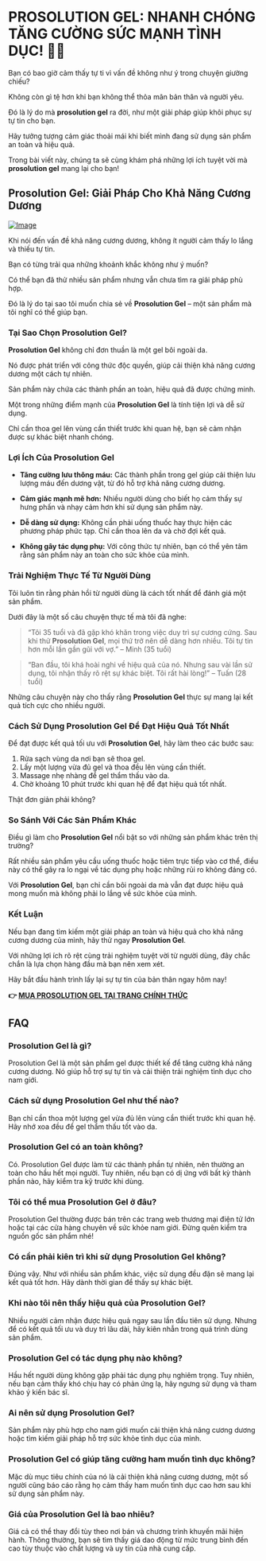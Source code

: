 # PROSOLUTION GEL: NHANH CHÓNG TĂNG CƯỜNG SỨC MẠNH TÌNH DỤC! 💪✨

Bạn có bao giờ cảm thấy tự ti vì vấn đề không như ý trong chuyện giường chiếu? 

Không còn gì tệ hơn khi bạn không thể thỏa mãn bản thân và người yêu. 

Đó là lý do mà **prosolution gel** ra đời, như một giải pháp giúp khôi phục sự tự tin cho bạn. 

Hãy tưởng tượng cảm giác thoải mái khi biết mình đang sử dụng sản phẩm an toàn và hiệu quả. 

Trong bài viết này, chúng ta sẽ cùng khám phá những lợi ích tuyệt vời mà **prosolution gel** mang lại cho bạn!

## Prosolution Gel: Giải Pháp Cho Khả Năng Cương Dương 

[![Image](https://www2.sellhealth.com/221/p6g9n003.jpg)](https://gchaffi.com/PLqpmDC0)

Khi nói đến vấn đề khả năng cương dương, không ít người cảm thấy lo lắng và thiếu tự tin. 

Bạn có từng trải qua những khoảnh khắc không như ý muốn?

Có thể bạn đã thử nhiều sản phẩm nhưng vẫn chưa tìm ra giải pháp phù hợp.

Đó là lý do tại sao tôi muốn chia sẻ về **Prosolution Gel** – một sản phẩm mà tôi nghĩ có thể giúp bạn.

### Tại Sao Chọn Prosolution Gel?

**Prosolution Gel** không chỉ đơn thuần là một gel bôi ngoài da. 

Nó được phát triển với công thức độc quyền, giúp cải thiện khả năng cương dương một cách tự nhiên.

Sản phẩm này chứa các thành phần an toàn, hiệu quả đã được chứng minh.

Một trong những điểm mạnh của **Prosolution Gel** là tính tiện lợi và dễ sử dụng. 

Chỉ cần thoa gel lên vùng cần thiết trước khi quan hệ, bạn sẽ cảm nhận được sự khác biệt nhanh chóng.

### Lợi Ích Của Prosolution Gel

- **Tăng cường lưu thông máu:** Các thành phần trong gel giúp cải thiện lưu lượng máu đến dương vật, từ đó hỗ trợ khả năng cương dương.
  
- **Cảm giác mạnh mẽ hơn:** Nhiều người dùng cho biết họ cảm thấy sự hưng phấn và nhạy cảm hơn khi sử dụng sản phẩm này.

- **Dễ dàng sử dụng:** Không cần phải uống thuốc hay thực hiện các phương pháp phức tạp. Chỉ cần thoa lên da và chờ đợi kết quả.

- **Không gây tác dụng phụ:** Với công thức tự nhiên, bạn có thể yên tâm rằng sản phẩm này an toàn cho sức khỏe của mình.

### Trải Nghiệm Thực Tế Từ Người Dùng

Tôi luôn tin rằng phản hồi từ người dùng là cách tốt nhất để đánh giá một sản phẩm. 

Dưới đây là một số câu chuyện thực tế mà tôi đã nghe:

> “Tôi 35 tuổi và đã gặp khó khăn trong việc duy trì sự cương cứng. Sau khi thử **Prosolution Gel**, mọi thứ trở nên dễ dàng hơn nhiều. Tôi tự tin hơn mỗi lần gần gũi với vợ.” – Minh (35 tuổi)

> “Ban đầu, tôi khá hoài nghi về hiệu quả của nó. Nhưng sau vài lần sử dụng, tôi nhận thấy rõ rệt sự khác biệt. Tôi rất hài lòng!” – Tuấn (28 tuổi)

Những câu chuyện này cho thấy rằng **Prosolution Gel** thực sự mang lại kết quả tích cực cho nhiều người.

### Cách Sử Dụng Prosolution Gel Để Đạt Hiệu Quả Tốt Nhất

Để đạt được kết quả tối ưu với **Prosolution Gel**, hãy làm theo các bước sau:

1. Rửa sạch vùng da nơi bạn sẽ thoa gel.
2. Lấy một lượng vừa đủ gel và thoa đều lên vùng cần thiết.
3. Massage nhẹ nhàng để gel thẩm thấu vào da.
4. Chờ khoảng 10 phút trước khi quan hệ để đạt hiệu quả tốt nhất.

Thật đơn giản phải không?

### So Sánh Với Các Sản Phẩm Khác

Điều gì làm cho **Prosolution Gel** nổi bật so với những sản phẩm khác trên thị trường? 

Rất nhiều sản phẩm yêu cầu uống thuốc hoặc tiêm trực tiếp vào cơ thể, điều này có thể gây ra lo ngại về tác dụng phụ hoặc những rủi ro không đáng có.

Với **Prosolution Gel**, bạn chỉ cần bôi ngoài da mà vẫn đạt được hiệu quả mong muốn mà không phải lo lắng về sức khỏe của mình.

### Kết Luận

Nếu bạn đang tìm kiếm một giải pháp an toàn và hiệu quả cho khả năng cương dương của mình, hãy thử ngay **Prosolution Gel**.

Với những lợi ích rõ rệt cùng trải nghiệm tuyệt vời từ người dùng, đây chắc chắn là lựa chọn hàng đầu mà bạn nên xem xét.

Hãy bắt đầu hành trình lấy lại sự tự tin của bản thân ngay hôm nay!



**👉 [MUA PROSOLUTION GEL TẠI TRANG CHÍNH THỨC](https://gchaffi.com/PLqpmDC0)**

## FAQ

### **Prosolution Gel là gì?**
Prosolution Gel là một sản phẩm gel được thiết kế để tăng cường khả năng cương dương. Nó giúp hỗ trợ sự tự tin và cải thiện trải nghiệm tình dục cho nam giới.

### **Cách sử dụng Prosolution Gel như thế nào?**
Bạn chỉ cần thoa một lượng gel vừa đủ lên vùng cần thiết trước khi quan hệ. Hãy nhớ xoa đều để gel thẩm thấu tốt vào da.

### **Prosolution Gel có an toàn không?**
Có. Prosolution Gel được làm từ các thành phần tự nhiên, nên thường an toàn cho hầu hết mọi người. Tuy nhiên, nếu bạn có dị ứng với bất kỳ thành phần nào, hãy kiểm tra kỹ trước khi dùng.

### **Tôi có thể mua Prosolution Gel ở đâu?**
Prosolution Gel thường được bán trên các trang web thương mại điện tử lớn hoặc tại các cửa hàng chuyên về sức khỏe nam giới. Đừng quên kiểm tra nguồn gốc sản phẩm nhé!

### **Có cần phải kiên trì khi sử dụng Prosolution Gel không?**
Đúng vậy. Như với nhiều sản phẩm khác, việc sử dụng đều đặn sẽ mang lại kết quả tốt hơn. Hãy dành thời gian để thấy sự khác biệt.

### **Khi nào tôi nên thấy hiệu quả của Prosolution Gel?**
Nhiều người cảm nhận được hiệu quả ngay sau lần đầu tiên sử dụng. Nhưng để có kết quả tối ưu và duy trì lâu dài, hãy kiên nhẫn trong quá trình dùng sản phẩm.

### **Prosolution Gel có tác dụng phụ nào không?**
Hầu hết người dùng không gặp phải tác dụng phụ nghiêm trọng. Tuy nhiên, nếu bạn cảm thấy khó chịu hay có phản ứng lạ, hãy ngưng sử dụng và tham khảo ý kiến bác sĩ.

### **Ai nên sử dụng Prosolution Gel?**
Sản phẩm này phù hợp cho nam giới muốn cải thiện khả năng cương dương hoặc tìm kiếm giải pháp hỗ trợ sức khỏe tình dục của mình.

### **Prosolution Gel có giúp tăng cường ham muốn tình dục không?**
Mặc dù mục tiêu chính của nó là cải thiện khả năng cương dương, một số người cũng báo cáo rằng họ cảm thấy ham muốn tình dục cao hơn sau khi sử dụng sản phẩm này.

### **Giá của Prosolution Gel là bao nhiêu?**
Giá cả có thể thay đổi tùy theo nơi bán và chương trình khuyến mãi hiện hành. Thông thường, bạn sẽ tìm thấy giá dao động từ mức trung bình đến cao tùy thuộc vào chất lượng và uy tín của nhà cung cấp.